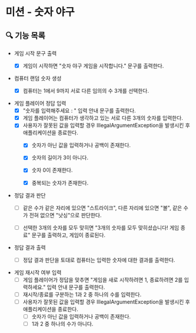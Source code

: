 # 미션 - 숫자 야구

## 🔍 기능 목록

- 게임 시작 문구 출력
    - [x] 게임이 시작하면 "숫자 야구 게임을 시작합니다." 문구를 출력한다.


- 컴퓨터 랜덤 숫자 생성
    - [x] 컴퓨터는 1에서 9까지 서로 다른 임의의 수 3개를 선택한다.


- 게임 플레이어 정답 입력
    - [x] "숫자를 입력해주세요 : " 입력 안내 문구를 출력한다.
    - [x] 게임 플레이어는 컴퓨터가 생각하고 있는 서로 다른 3개의 숫자를 입력한다.
    - [x] 사용자가 잘못된 값을 입력할 경우 IllegalArgumentException을 발생시킨 후 애플리케이션을 종료한다.
        - [x] 숫자가 아닌 값을 입력하거나 공백이 존재한다.
        - [x] 숫자의 길이가 3이 아니다.
        - [x] 숫자 0이 존재한다.
        - [x] 중복되는 숫자가 존재한다.


- 정답 결과 판단
    - [ ] 같은 수가 같은 자리에 있으면 "스트라이크", 다른 자리에 있으면 "볼", 같은 수가 전혀 없으면 "낫싱"으로 판단한다.
    - [ ] 선택한 3개의 숫자를 모두 맞히면 "3개의 숫자를 모두 맞히셨습니다! 게임 종료" 문구를 출력하고, 게임이 종료된다.


- 정답 결과 출력
    - [ ] 정답 결과 판단을 토대로 컴퓨터는 입력한 숫자에 대한 결과를 출력한다.


- 게임 재시작 여부 입력
    - [ ] 게임 플레이어가 정답을 맞추면 "게임을 새로 시작하려면 1, 종료하려면 2를 입력하세요." 입력 안내 문구를 출력한다.
    - [ ] 재시작/종료를 구분하는 1과 2 중 하나의 수를 입력한다.
    - [ ] 사용자가 잘못된 값을 입력할 경우 IllegalArgumentException을 발생시킨 후 애플리케이션을 종료한다.
        - [ ] 숫자가 아닌 값을 입력하거나 공백이 존재한다.
        - [ ] 1과 2 중 하나의 수가 아니다.